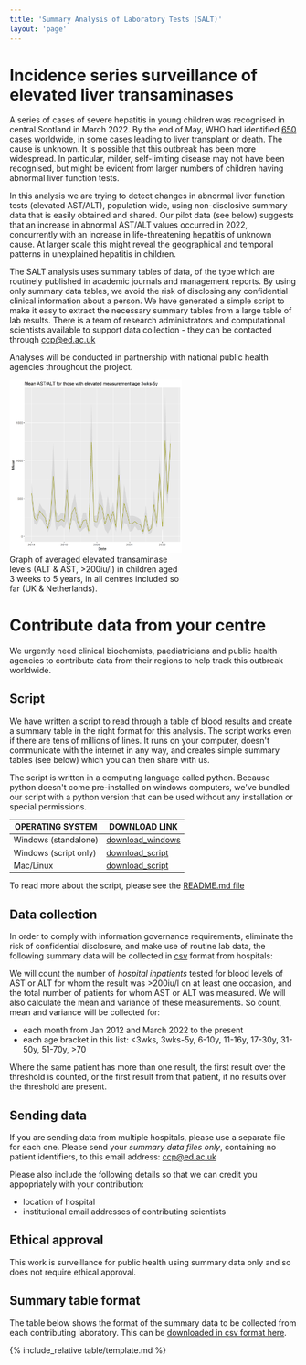 ```yaml
---
title: 'Summary Analysis of Laboratory Tests (SALT)'
layout: 'page'
---
```


<!--
Contributors
Iain Jones

Clark Russel
Maaike Swets
Geert Groenveld
Calum Semple

Louisa Pollock
Kenneth Baillie

build:
pandoc index.md -o pdf
-->


# Incidence series surveillance of elevated liver transaminases

A series of cases of severe hepatitis in young children was recognised in central Scotland in March 2022. By the end of May, WHO had identified [650 cases worldwide](https://www.who.int/emergencies/disease-outbreak-news/item/DON-389), in some cases leading to liver transplant or death. The cause is unknown. It is possible that this outbreak has been  more widespread. In particular, milder, self-limiting disease may not have been recognised, but might be evident from larger numbers of children having abnormal liver function tests.

In this analysis we are trying to detect changes in abnormal liver function tests (elevated AST/ALT), population wide, using non-disclosive summary data that is easily obtained and shared. Our pilot data (see below) suggests that an increase in abnormal AST/ALT values occurred in 2022, concurrently with an increase in life-threatening hepatitis of unknown cause. At larger scale this might reveal the geographical and temporal patterns in unexplained hepatitis in children.

The SALT analysis uses summary tables of data, of the type which are routinely published in academic journals and management reports. By using only summary data tables, we avoid the risk of disclosing any confidential clinical information about a person. We have generated a simple script to make it easy to extract the necessary summary tables from a large table of lab results. There is a team of research administrators and computational scientists available to support data collection - they can be contacted through ccp@ed.ac.uk

Analyses will be conducted in partnership with national public health agencies throughout the project.

<div style="width: 60%">
<img src="graphs/AST_ALT_elevated_means_3wks-5y.png" >
<caption>Graph of averaged elevated transaminase levels (ALT & AST, >200iu/l) in children aged 3 weeks to 5 years, in all centres included so far (UK & Netherlands).</caption>
</div>

# Contribute data from your centre

We urgently need clinical biochemists, paediatricians and public health agencies to contribute data from their regions to help track this outbreak worldwide. 

## Script

We have written a script to read through a table of blood results and create a summary table in the right format for this analysis. The script works even if there are tens of millions of lines. It runs on your computer, doesn't communicate with the internet in any way, and creates simple summary tables (see below) which you can then share with us.

The script is written in a computing language called python. Because python doesn't come pre-installed on windows computers, we've bundled our script with a python version that can be used without any installation or special permissions.

OPERATING SYSTEM | DOWNLOAD LINK
----- | ------
Windows (standalone) | [download_windows](AST_ALT_counter_win.zip)
Windows (script only) | [download_script](AST_ALT_counter.zip)
Mac/Linux | [download_script](AST_ALT_counter.zip)

To read more about the script, please see the [README.md file](code/README)

## Data collection

In order to comply with information governance requirements, eliminate the risk of confidential disclosure, and make use of routine lab data, the following summary data will be collected in [csv](template.csv) format from hospitals:

We will count the number of *hospital inpatients* tested for blood levels of AST or ALT for whom the result was >200iu/l on at least one occasion, and the total number of patients for whom AST or ALT was measured. We will also calculate the mean and variance of these measurements. So count, mean and variance will be collected for:

- each month from Jan 2012 and March 2022 to the present
- each age bracket in this list: <3wks, 3wks-5y, 6-10y, 11-16y, 17-30y, 31-50y, 51-70y, >70

Where the same patient has more than one result, the first result over the threshold is counted, or the first result from that patient, if no results over the threshold are present.

## Sending data

If you are sending data from multiple hospitals, please use a separate file for each one. Please send your *summary data files only*, containing no patient identifiers, to this email address: [ccp@ed.ac.uk](mailto:ccp@ed.ac.uk)

Please also include the following details so that we can credit you appopriately with your contribution:

- location of hospital
- institutional email addresses of contributing scientists

## Ethical approval

This work is surveillance for public health using summary data only and so does not require ethical approval. 

## Summary table format

The table below shows the format of the summary data to be collected from each contributing laboratory. This can be [downloaded in csv format here](table/template.csv).

{% include_relative table/template.md %}



